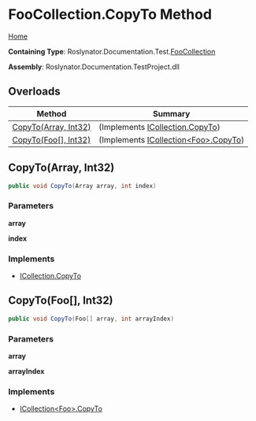<a name="_top"></a>

# FooCollection\.CopyTo Method

[Home](../../../../../README.md#_top)

**Containing Type**: Roslynator\.Documentation\.Test\.[FooCollection](../README.md#_top)

**Assembly**: Roslynator\.Documentation\.TestProject\.dll

## Overloads

| Method | Summary |
| ------ | ------- |
| [CopyTo(Array, Int32)](#Roslynator_Documentation_Test_FooCollection_CopyTo_System_Array_System_Int32_) |  \(Implements [ICollection.CopyTo](https://docs.microsoft.com/en-us/dotnet/api/system.collections.icollection.copyto)\) |
| [CopyTo(Foo\[\], Int32)](#Roslynator_Documentation_Test_FooCollection_CopyTo_Roslynator_Documentation_Test_Foo___System_Int32_) |  \(Implements [ICollection\<Foo>.CopyTo](https://docs.microsoft.com/en-us/dotnet/api/system.collections.generic.icollection-1.copyto)\) |

## CopyTo\(Array, Int32\) <a name="Roslynator_Documentation_Test_FooCollection_CopyTo_System_Array_System_Int32_"></a>

```csharp
public void CopyTo(Array array, int index)
```

### Parameters

**array**

**index**

### Implements

* [ICollection.CopyTo](https://docs.microsoft.com/en-us/dotnet/api/system.collections.icollection.copyto)

## CopyTo\(Foo\[\], Int32\) <a name="Roslynator_Documentation_Test_FooCollection_CopyTo_Roslynator_Documentation_Test_Foo___System_Int32_"></a>

```csharp
public void CopyTo(Foo[] array, int arrayIndex)
```

### Parameters

**array**

**arrayIndex**

### Implements

* [ICollection\<Foo>.CopyTo](https://docs.microsoft.com/en-us/dotnet/api/system.collections.generic.icollection-1.copyto)
